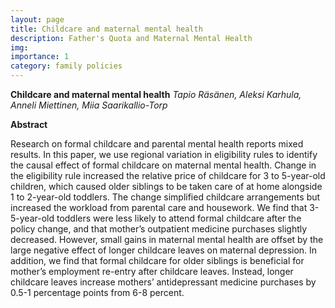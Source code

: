 ```yaml
---
layout: page
title: Childcare and maternal mental health
description: Father's Quota and Maternal Mental Health
img:
importance: 1
category: family policies
---
```


**Childcare and maternal mental health**
*Tapio Räsänen, Aleksi Karhula, Anneli Miettinen, Miia Saarikallio-Torp*

**Abstract**

Research on formal childcare and parental mental health reports mixed results. In this paper, we use regional variation in eligibility rules to identify the causal effect of formal childcare on maternal mental health. Change in the eligibility rule increased the relative price of childcare for 3 to 5-year-old children, which caused older siblings to be taken care of at home alongside 1 to 2-year-old toddlers. The change simplified childcare arrangements but increased the workload from parental care and housework. We find that 3-5-year-old toddlers were less likely to attend formal childcare after the policy change, and that mother’s outpatient medicine purchases slightly decreased. However, small gains in maternal mental health are offset by the large negative effect of longer childcare leaves on maternal depression. In addition, we find that formal childcare for older siblings is beneficial for mother’s employment re-entry after childcare leaves. Instead, longer childcare leaves increase mothers’ antidepressant medicine purchases by 0.5-1 percentage points from 6-8 percent.


